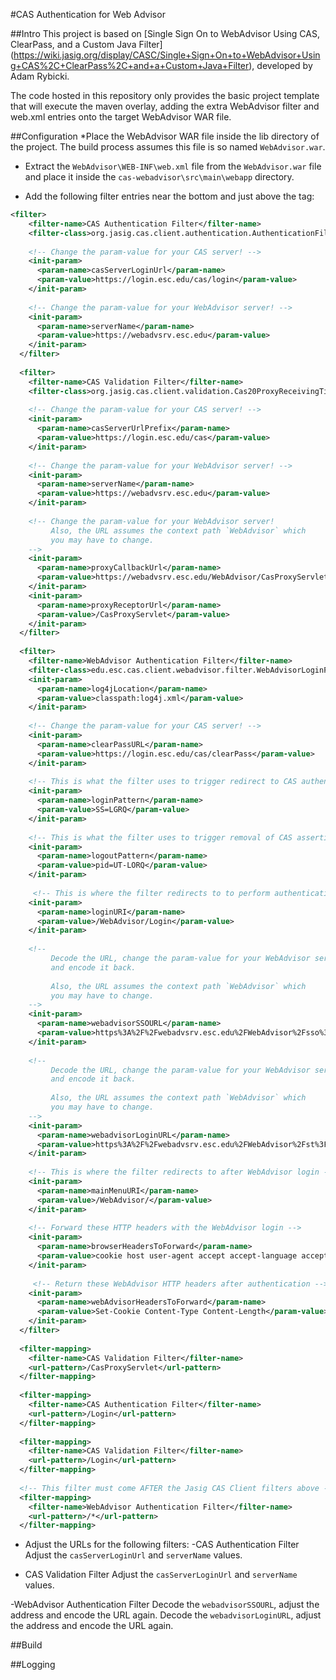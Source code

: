 #CAS Authentication for Web Advisor

##Intro
This project is based on [Single Sign On to WebAdvisor Using CAS, ClearPass, and a Custom Java Filter]
(https://wiki.jasig.org/display/CASC/Single+Sign+On+to+WebAdvisor+Using+CAS%2C+ClearPass%2C+and+a+Custom+Java+Filter), 
developed by Adam Rybicki. 

The code hosted in this repository only provides the basic project template that will execute the maven 
overlay, adding the extra WebAdvisor filter and web.xml entries onto the target WebAdvisor WAR file. 

##Configuration
*Place the WebAdvisor WAR file inside the lib directory of the project. The build process assumes 
this file is so named `WebAdvisor.war`. 

* Extract the `WebAdvisor\WEB-INF\web.xml` file from the `WebAdvisor.war` file and place it inside the 
`cas-webadvisor\src\main\webapp` directory. 

* Add the following filter entries near the bottom and just above the </web-app> tag:

```xml
<filter>
    <filter-name>CAS Authentication Filter</filter-name>
    <filter-class>org.jasig.cas.client.authentication.AuthenticationFilter</filter-class>
    
    <!-- Change the param-value for your CAS server! -->
    <init-param>
      <param-name>casServerLoginUrl</param-name>
      <param-value>https://login.esc.edu/cas/login</param-value>
    </init-param>
    
    <!-- Change the param-value for your WebAdvisor server! -->
    <init-param>
      <param-name>serverName</param-name>
      <param-value>https://webadvsrv.esc.edu</param-value>
    </init-param>
  </filter>
   
  <filter>
    <filter-name>CAS Validation Filter</filter-name>
    <filter-class>org.jasig.cas.client.validation.Cas20ProxyReceivingTicketValidationFilter</filter-class>
    
    <!-- Change the param-value for your CAS server! -->
    <init-param>
      <param-name>casServerUrlPrefix</param-name>
      <param-value>https://login.esc.edu/cas</param-value>
    </init-param>
    
    <!-- Change the param-value for your WebAdvisor server! -->
    <init-param>
      <param-name>serverName</param-name>
      <param-value>https://webadvsrv.esc.edu</param-value>
    </init-param>
    
    <!-- Change the param-value for your WebAdvisor server! 
         Also, the URL assumes the context path `WebAdvisor` which
         you may have to change.
    -->
    <init-param>
      <param-name>proxyCallbackUrl</param-name>
      <param-value>https://webadvsrv.esc.edu/WebAdvisor/CasProxyServlet</param-value>
    </init-param>
    <init-param>
      <param-name>proxyReceptorUrl</param-name>
      <param-value>/CasProxyServlet</param-value>
    </init-param>
  </filter>
   
  <filter>
    <filter-name>WebAdvisor Authentication Filter</filter-name>
    <filter-class>edu.esc.cas.client.webadvisor.filter.WebAdvisorLoginFilter</filter-class>
    <init-param>
      <param-name>log4jLocation</param-name>
      <param-value>classpath:log4j.xml</param-value>
    </init-param>
    
    <!-- Change the param-value for your CAS server! -->
    <init-param>
      <param-name>clearPassURL</param-name>
      <param-value>https://login.esc.edu/cas/clearPass</param-value>
    </init-param>
    
    <!-- This is what the filter uses to trigger redirect to CAS authentication -->
    <init-param>
      <param-name>loginPattern</param-name>
      <param-value>SS=LGRQ</param-value>  
    </init-param>
    
    <!-- This is what the filter uses to trigger removal of CAS assertion -->
    <init-param>
      <param-name>logoutPattern</param-name>
      <param-value>pid=UT-LORQ</param-value>  
    </init-param>
    
     <!-- This is where the filter redirects to to perform authentication -->
    <init-param>
      <param-name>loginURI</param-name>
      <param-value>/WebAdvisor/Login</param-value> 
    </init-param>
    
    <!-- 
         Decode the URL, change the param-value for your WebAdvisor server!
         and encode it back. 
         
         Also, the URL assumes the context path `WebAdvisor` which
         you may have to change.
    -->
    <init-param>
      <param-name>webadvisorSSOURL</param-name>
      <param-value>https%3A%2F%2Fwebadvsrv.esc.edu%2FWebAdvisor%2Fsso%3FCONSTITUENCY%3DWBST%26type%3DP%26pid%3DST-XWESTGRADE</param-value>  <!-- This is the endpoint to which the request for user's SSO token will be sent -->
    </init-param>
    
    <!-- 
         Decode the URL, change the param-value for your WebAdvisor server!
         and encode it back. 
         
         Also, the URL assumes the context path `WebAdvisor` which
         you may have to change.
    -->
    <init-param>
      <param-name>webadvisorLoginURL</param-name>
      <param-value>https%3A%2F%2Fwebadvsrv.esc.edu%2FWebAdvisor%2Fst%3FCONSTITUENCY%3DWBST%26type%3DP%26pid%3DST-XWESTGRADE</param-value>  <!-- This is where the SSO token will be sent for authentication -->
    </init-param>
    
    <!-- This is where the filter redirects to after WebAdvisor login -->
    <init-param>
      <param-name>mainMenuURI</param-name>
      <param-value>/WebAdvisor/</param-value>  
    </init-param>
    
    <!-- Forward these HTTP headers with the WebAdvisor login -->
    <init-param>
      <param-name>browserHeadersToForward</param-name>  
      <param-value>cookie host user-agent accept accept-language accept-encoding accept-charset</param-value>
    </init-param>
    
     <!-- Return these WebAdvisor HTTP headers after authentication -->
    <init-param>
      <param-name>webAdvisorHeadersToForward</param-name> 
      <param-value>Set-Cookie Content-Type Content-Length</param-value>
    </init-param>
  </filter>
   
  <filter-mapping>
    <filter-name>CAS Validation Filter</filter-name>
    <url-pattern>/CasProxyServlet</url-pattern>
  </filter-mapping>
 
  <filter-mapping>
    <filter-name>CAS Authentication Filter</filter-name>
    <url-pattern>/Login</url-pattern>
  </filter-mapping>
   
  <filter-mapping>
    <filter-name>CAS Validation Filter</filter-name>
    <url-pattern>/Login</url-pattern>
  </filter-mapping>
   
  <!-- This filter must come AFTER the Jasig CAS Client filters above --> 
  <filter-mapping>
    <filter-name>WebAdvisor Authentication Filter</filter-name>  
    <url-pattern>/*</url-pattern>
  </filter-mapping>

```

* Adjust the URLs for the following filters:
-CAS Authentication Filter
Adjust the `casServerLoginUrl` and `serverName` values.

- CAS Validation Filter
Adjust the `casServerLoginUrl` and `serverName` values.

-WebAdvisor Authentication Filter
Decode the `webadvisorSSOURL`, adjust the address and encode the URL again.
Decode the `webadvisorLoginURL`, adjust the address and encode the URL again.


##Build

##Logging
